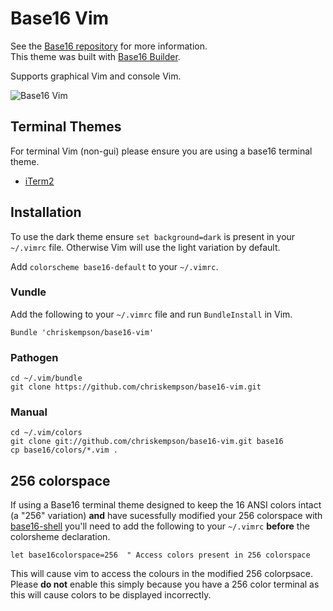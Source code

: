 # Base16 Vim
See the [Base16 repository](https://github.com/chriskempson/base16) for more information.  
This theme was built with [Base16 Builder](https://github.com/chriskempson/base16-builder).

Supports graphical Vim and console Vim.

![Base16 Vim](https://raw.github.com/chriskempson/base16-vim/master/base16-vim.png)

## Terminal Themes
For terminal Vim (non-gui) please ensure you are using a base16 terminal theme.

* [iTerm2](https://github.com/chriskempson/base16-iterm2)

## Installation
To use the dark theme ensure `set background=dark` is present in your `~/.vimrc` file. Otherwise Vim will use the light variation by default.

Add `colorscheme base16-default` to your `~/.vimrc`.

### Vundle
Add the following to your `~/.vimrc` file and run `BundleInstall` in Vim.

    Bundle 'chriskempson/base16-vim'
    
### Pathogen

    cd ~/.vim/bundle
    git clone https://github.com/chriskempson/base16-vim.git

### Manual

    cd ~/.vim/colors
    git clone git://github.com/chriskempson/base16-vim.git base16
    cp base16/colors/*.vim .
    
## 256 colorspace 
If using a Base16 terminal theme designed to keep the 16 ANSI colors intact (a "256" variation) **and** have sucessfully modified your 256 colorspace with [base16-shell](https://github.com/chriskempson/base16-shell) you'll need to add the following to your `~/.vimrc` **before** the colorsheme declaration.

    let base16colorspace=256  " Access colors present in 256 colorspace

This will cause vim to access the colours in the modified 256 colorpsace. Please **do not** enable this simply because you have a 256 color terminal as this will cause colors to be displayed incorrectly. 
